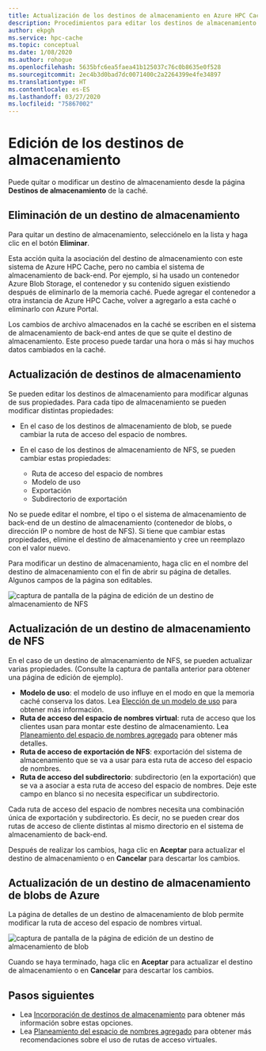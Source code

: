 ```yaml
---
title: Actualización de los destinos de almacenamiento en Azure HPC Cache
description: Procedimientos para editar los destinos de almacenamiento en Azure HPC Cache
author: ekpgh
ms.service: hpc-cache
ms.topic: conceptual
ms.date: 1/08/2020
ms.author: rohogue
ms.openlocfilehash: 5635bfc6ea5faea41b125037c76c0b8635e0f528
ms.sourcegitcommit: 2ec4b3d0bad7dc0071400c2a2264399e4fe34897
ms.translationtype: HT
ms.contentlocale: es-ES
ms.lasthandoff: 03/27/2020
ms.locfileid: "75867002"
---
```

# <a name="edit-storage-targets"></a>Edición de los destinos de almacenamiento

Puede quitar o modificar un destino de almacenamiento desde la página **Destinos de almacenamiento** de la caché.

## <a name="remove-a-storage-target"></a>Eliminación de un destino de almacenamiento

Para quitar un destino de almacenamiento, selecciónelo en la lista y haga clic en el botón **Eliminar**.

Esta acción quita la asociación del destino de almacenamiento con este sistema de Azure HPC Cache, pero no cambia el sistema de almacenamiento de back-end. Por ejemplo, si ha usado un contenedor Azure Blob Storage, el contenedor y su contenido siguen existiendo después de eliminarlo de la memoria caché. Puede agregar el contenedor a otra instancia de Azure HPC Cache, volver a agregarlo a esta caché o eliminarlo con Azure Portal.

Los cambios de archivo almacenados en la caché se escriben en el sistema de almacenamiento de back-end antes de que se quite el destino de almacenamiento. Este proceso puede tardar una hora o más si hay muchos datos cambiados en la caché.

## <a name="update-storage-targets"></a>Actualización de destinos de almacenamiento

Se pueden editar los destinos de almacenamiento para modificar algunas de sus propiedades. Para cada tipo de almacenamiento se pueden modificar distintas propiedades:

* En el caso de los destinos de almacenamiento de blob, se puede cambiar la ruta de acceso del espacio de nombres.

* En el caso de los destinos de almacenamiento de NFS, se pueden cambiar estas propiedades:

  * Ruta de acceso del espacio de nombres
  * Modelo de uso
  * Exportación
  * Subdirectorio de exportación

No se puede editar el nombre, el tipo o el sistema de almacenamiento de back-end de un destino de almacenamiento (contenedor de blobs, o dirección IP o nombre de host de NFS). Si tiene que cambiar estas propiedades, elimine el destino de almacenamiento y cree un reemplazo con el valor nuevo.

Para modificar un destino de almacenamiento, haga clic en el nombre del destino de almacenamiento con el fin de abrir su página de detalles. Algunos campos de la página son editables.

![captura de pantalla de la página de edición de un destino de almacenamiento de NFS](media/hpc-cache-edit-storage-nfs.png)

## <a name="update-an-nfs-storage-target"></a>Actualización de un destino de almacenamiento de NFS

En el caso de un destino de almacenamiento de NFS, se pueden actualizar varias propiedades. (Consulte la captura de pantalla anterior para obtener una página de edición de ejemplo).

* **Modelo de uso**: el modelo de uso influye en el modo en que la memoria caché conserva los datos. Lea [Elección de un modelo de uso](hpc-cache-add-storage.md#choose-a-usage-model) para obtener más información.
* **Ruta de acceso del espacio de nombres virtual**: ruta de acceso que los clientes usan para montar este destino de almacenamiento. Lea [Planeamiento del espacio de nombres agregado](hpc-cache-namespace.md) para obtener más detalles.
* **Ruta de acceso de exportación de NFS**: exportación del sistema de almacenamiento que se va a usar para esta ruta de acceso del espacio de nombres.
* **Ruta de acceso del subdirectorio**: subdirectorio (en la exportación) que se va a asociar a esta ruta de acceso del espacio de nombres. Deje este campo en blanco si no necesita especificar un subdirectorio.

Cada ruta de acceso del espacio de nombres necesita una combinación única de exportación y subdirectorio. Es decir, no se pueden crear dos rutas de acceso de cliente distintas al mismo directorio en el sistema de almacenamiento de back-end.

Después de realizar los cambios, haga clic en **Aceptar** para actualizar el destino de almacenamiento o en **Cancelar** para descartar los cambios.

## <a name="update-an-azure-blob-storage-target"></a>Actualización de un destino de almacenamiento de blobs de Azure

La página de detalles de un destino de almacenamiento de blob permite modificar la ruta de acceso del espacio de nombres virtual.

![captura de pantalla de la página de edición de un destino de almacenamiento de blob](media/hpc-cache-edit-storage-blob.png)

Cuando se haya terminado, haga clic en **Aceptar** para actualizar el destino de almacenamiento o en **Cancelar** para descartar los cambios.

## <a name="next-steps"></a>Pasos siguientes

* Lea [Incorporación de destinos de almacenamiento](hpc-cache-add-storage.md) para obtener más información sobre estas opciones.
* Lea [Planeamiento del espacio de nombres agregado](hpc-cache-namespace.md) para obtener más recomendaciones sobre el uso de rutas de acceso virtuales.
